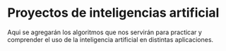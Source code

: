 # Proyectos de inteligencias artificial
Aqui se agregarán los algoritmos que nos servirán para practicar y comprender el uso de la inteligencia artificial en distintas aplicaciones.
